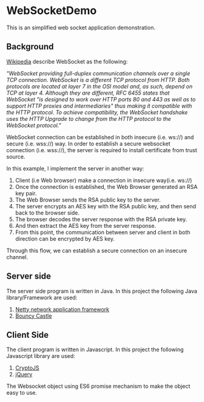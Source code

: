 # WebSocketDemo
This is an simplified web socket application demonstration.

## Background
[Wikipedia](https://en.wikipedia.org/wiki/WebSocket) describe WebSocket as the following:

_"WebSocket providing full-duplex communication channels over a single TCP connection.
WebSocket is a different TCP protocol from HTTP. 
Both protocols are located at layer 7 in the OSI model and, as such, depend on TCP at layer 4. 
Although they are different, RFC 6455 states that WebSocket "is designed to work over HTTP ports 80 and 443 
as well as to support HTTP proxies and intermediaries" thus making it compatible with the HTTP protocol. 
To achieve compatibility, the WebSocket handshake uses the HTTP Upgrade to change from the HTTP protocol 
to the WebSocket protocol."_

WebSocket connection can be established in both insecure (i.e. ws://) and secure (i.e. wss://) way.
In order to establish a secure websocket connection (i.e. wss://), the server is required 
to install certificate from trust source.

In this example, I implement the server in another way:
1. Client (i.e Web browser) make a connection in insecure way(i.e. ws://)
2. Once the connection is established, the Web Browser generated an RSA key pair.
3. The Web Browser sends the RSA public key to the server.
4. The server encrypts an AES key with the RSA public key, and then send back to the browser side.
5. The browser decodes the server response with the RSA private key.
6. And then extract the AES key from the server response.
7. From this point, the communication between server and client in both direction can be encrypted by AES key.

Through this flow, we can establish a secure connection on an insecure channel.

## Server side
The server side program is written in Java.
In this project the following Java library/Framework are used:

1. [Netty network application framework](http://netty.io/) 
2. [Bouncy Castle](https://www.bouncycastle.org/)

## Client Side
The client program is written in Javascript.
In this project the following Javascript library are used:

1. [CryptoJS](https://code.google.com/archive/p/crypto-js/)
2. [jQuery](https://jquery.com/)

The Websocket object using ES6 promise mechanism to make the object easy to use.
